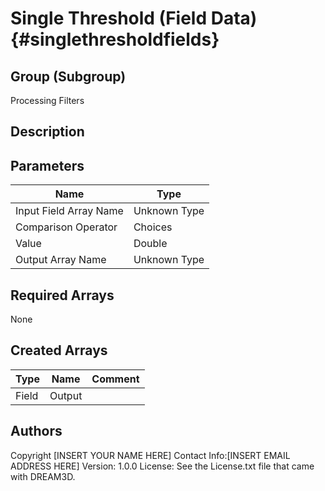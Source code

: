 Single Threshold (Field Data) {#singlethresholdfields}
======

## Group (Subgroup) ##
Processing Filters

## Description ##


## Parameters ## 

| Name | Type |
|------|------|
| Input Field Array Name | Unknown Type |
| Comparison Operator | Choices |
| Value | Double |
| Output Array Name | Unknown Type |

## Required Arrays ##
None

## Created Arrays ##

| Type | Name | Comment |
|------|------|---------|
| Field | Output |  |


## Authors ##

Copyright [INSERT YOUR NAME HERE]
Contact Info:[INSERT EMAIL ADDRESS HERE]
Version: 1.0.0
License: See the License.txt file that came with DREAM3D.


